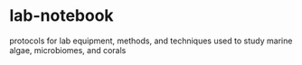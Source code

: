 # lab-notebook
protocols for lab equipment, methods, and techniques used to study marine algae, microbiomes, and corals
